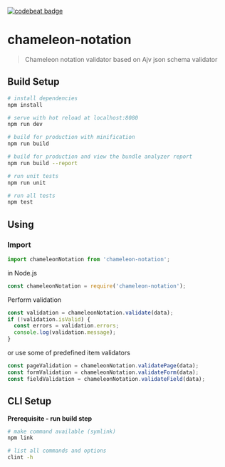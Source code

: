 [![codebeat badge](https://codebeat.co/badges/38d14024-5fae-49ea-85a4-eeaaed1686dc)](https://codebeat.co/projects/github-com-chmjs-chameleon-notation-master)

# chameleon-notation

> Chameleon notation validator based on Ajv json schema validator

## Build Setup

``` bash
# install dependencies
npm install

# serve with hot reload at localhost:8080
npm run dev

# build for production with minification
npm run build

# build for production and view the bundle analyzer report
npm run build --report

# run unit tests
npm run unit

# run all tests
npm test
```

## Using

### Import

```javascript
import chameleonNotation from 'chameleon-notation';
```

in Node.js

```javascript
const chameleonNotation = require('chameleon-notation');
```

Perform validation

```javascript
const validation = chameleonNotation.validate(data);
if (!validation.isValid) {
  const errors = validation.errors;
  console.log(validation.message);
}
```

or use some of predefined item validators

```javascript
const pageValidation = chameleonNotation.validatePage(data);
const formValidation = chameleonNotation.validateForm(data);
const fieldValidation = chameleonNotation.validateField(data);
```

## CLI Setup
**Prerequisite - run build step**

``` bash
# make command available (symlink)
npm link

# list all commands and options
clint -h
```
